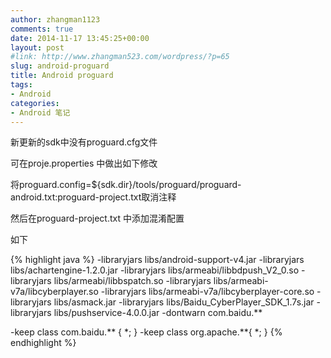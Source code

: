 ```yaml
---
author: zhangman1123
comments: true
date: 2014-11-17 13:45:25+00:00
layout: post
#link: http://www.zhangman523.com/wordpress/?p=65
slug: android-proguard
title: Android proguard
tags:
- Android
categories:
- Android 笔记
---
```


新更新的sdk中没有proguard.cfg文件

可在proje.properties 中做出如下修改

将proguard.config=${sdk.dir}/tools/proguard/proguard-android.txt:proguard-project.txt取消注释

然后在proguard-project.txt 中添加混淆配置

如下

{% highlight java %} 
-libraryjars libs/android-support-v4.jar
-libraryjars libs/achartengine-1.2.0.jar
-libraryjars libs/armeabi/libbdpush_V2_0.so
-libraryjars libs/armeabi/libbspatch.so
-libraryjars libs/armeabi-v7a/libcyberplayer.so
-libraryjars libs/armeabi-v7a/libcyberplayer-core.so
-libraryjars libs/asmack.jar
-libraryjars libs/Baidu_CyberPlayer_SDK_1.7s.jar
-libraryjars libs/pushservice-4.0.0.jar
-dontwarn com.baidu.**

-keep class com.baidu.** { *; } 
-keep class org.apache.**{ *; }
{% endhighlight %}
